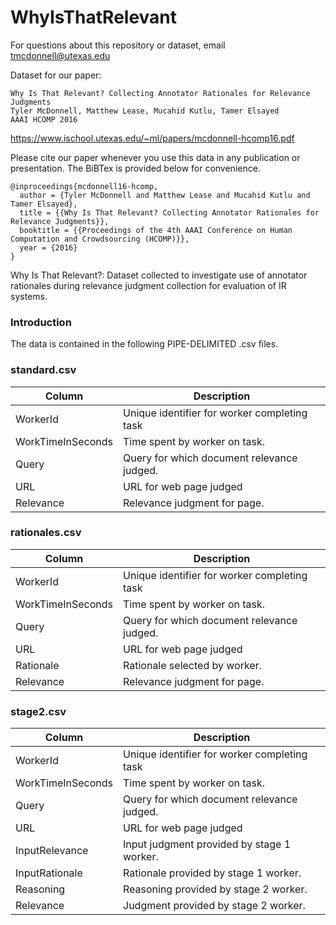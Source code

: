 # WhyIsThatRelevant

For questions about this repository or dataset, email tmcdonnell@utexas.edu

Dataset for our paper:

```
Why Is That Relevant? Collecting Annotator Rationales for Relevance Judgments
Tyler McDonnell, Matthew Lease, Mucahid Kutlu, Tamer Elsayed
AAAI HCOMP 2016
```
https://www.ischool.utexas.edu/~ml/papers/mcdonnell-hcomp16.pdf


Please cite our paper whenever you use this data in any publication or presentation. The BiBTex is provided below for convenience.

```
@inproceedings{mcdonnell16-hcomp,
  author = {Tyler McDonnell and Matthew Lease and Mucahid Kutlu and Tamer Elsayed},
  title = {{Why Is That Relevant? Collecting Annotator Rationales for Relevance Judgments}},
  booktitle = {{Proceedings of the 4th AAAI Conference on Human Computation and Crowdsourcing (HCOMP)}},
  year = {2016}
}
```

Why Is That Relevant?: Dataset collected to investigate use of annotator rationales during relevance judgment collection for evaluation of IR systems.

### Introduction

The data is contained in the following PIPE-DELIMITED .csv files.

### standard.csv

| Column            | Description                                     |
|-------------------|-------------------------------------------------|
| WorkerId          | Unique identifier for worker completing task    |
| WorkTimeInSeconds | Time spent by worker on task.                   |
| Query             | Query for which document relevance judged.      |
| URL               | URL for web page judged                         |
| Relevance         | Relevance judgment for page.                    |

### rationales.csv

| Column            | Description                                     |
|-------------------|-------------------------------------------------|
| WorkerId          | Unique identifier for worker completing task    |
| WorkTimeInSeconds | Time spent by worker on task.                   |
| Query             | Query for which document relevance judged.      |
| URL               | URL for web page judged                         |
| Rationale         | Rationale selected by worker.                   |
| Relevance         | Relevance judgment for page.                    |

### stage2.csv

| Column            | Description                                     |
|-------------------|-------------------------------------------------|
| WorkerId          | Unique identifier for worker completing task    |
| WorkTimeInSeconds | Time spent by worker on task.                   |
| Query             | Query for which document relevance judged.      |
| URL               | URL for web page judged                         |
| InputRelevance    | Input judgment provided by stage 1 worker.      |
| InputRationale    | Rationale provided by stage 1 worker.           |
| Reasoning         | Reasoning provided by stage 2 worker.           |
| Relevance         | Judgment provided by stage 2 worker.            |